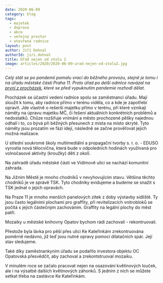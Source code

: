 ```yaml
---
date: 2020-06-09
category: blog
tags: 
  - majetek
  - doprava
  - akce
  - veřejný prostor
  - otevřená radnice
layout: post
author: Jiří Dohnal
authorId: jiri.dohnal
title: Úřad nejen od stolu 2
image: articles/2020/2020-06-09-urad-nejen-od-stolu2.jpg
---
```


*Celý stát se po pandemii pomalu vrací do běžného provozu, stejně je tomu i na úřadu městské části Praha 11. Proto úřad po delší odmlce navázal na [první z procházek](https://praha11.pirati.cz/tiskove-zpravy/urad-nejen-od-stolu/), které se před vypuknutím pandemie rozhodl dělat.*

Procházek se účastní vedení radnice spolu se zaměstnanci úřadu. Mají sloužit k tomu, aby radnice přímo v terénu viděla, co a kde je zapotřebí opravit. Jde vlastně o rešerši majetku přímo v terénu, při které vznikají náměty na úpravu majetku MČ, či řešení aktuálních konkrétních problémů a nedostatků. Chůze rozšiřuje vnímání a město prochozené pěšky najednou odhalí i to, co bývá při běžných přesunech z místa na místo skryté. Tyto náměty jsou prozatím ve fázi idejí, následně se začne prověřovat jejich možná realizace.



U střední soukromé školy multimediální a propagační tvorby s. r. o. - EDUSO vyrostla nová tělocvična, která bude v odpoledních hodinách využívaná pro volnočasové aktivity (kroužky) dětí z okolí.


Na zahradě úřadu městské části ve Vidímově ulici se nachází komunitní zahrada.


Na Jižním Městě je mnoho chodníků v nevyhovujícím stavu. Většina těchto chodníků je ve správě TSK. Tyto chodníky evidujeme a budeme se snažit s TSK jednat o jejich opravách.


Na Praze 11 je mnoho menších panelových zítek z doby výstavby sídliště. Ty jsou často legálními plochami pro graffity, při revitelizacích vnitrobloků se počítá s jejich částečným zachováním. Graffity na legální plochy do měst patří.


Mozaiky u městské knihovny Opatov bychom rádi zachovali - rekontruovali.


Přestože byla lávka pro pěší přes ulici Ke Kateřinkám zrekontruována poměrně nedávno, již teď jsou nutné opravy pomocí dilatačních spár. Její stav sledujeme.


Také díky zaměstnankyním úřadu se podařilo investora objektu OC Opatovská přesvědčit, aby zachoval a zrekontstruoval mozaiku.


V minulém roce se začalo pracovat nejen na osazování květinových louček, ale i na výsatbě dalších květinových záhonků. S jedním z nich se můžete setkat třeba na zastávce Ke Kateřinkám.
